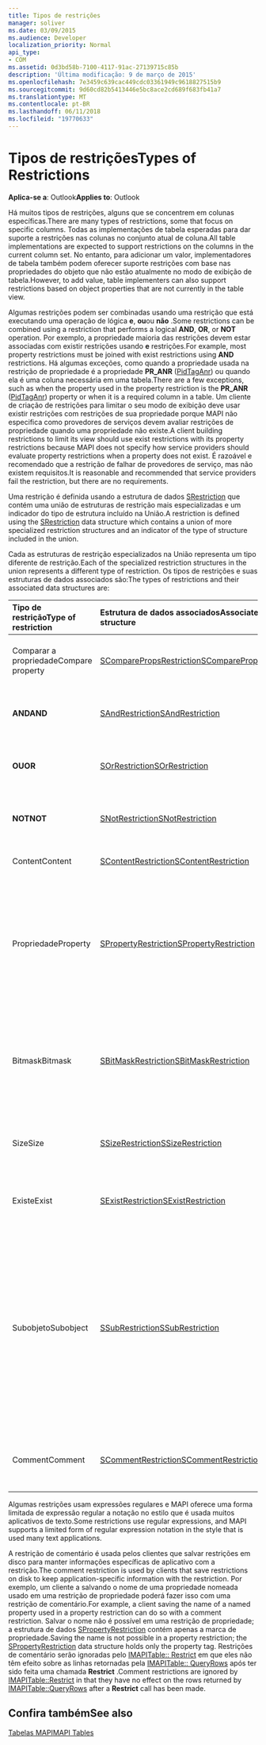 ```yaml
---
title: Tipos de restrições
manager: soliver
ms.date: 03/09/2015
ms.audience: Developer
localization_priority: Normal
api_type:
- COM
ms.assetid: 0d3bd58b-7100-4117-91ac-27139715c85b
description: 'Última modificação: 9 de março de 2015'
ms.openlocfilehash: 7e3459c639cac449cdc03361949c9618827515b9
ms.sourcegitcommit: 9d60cd82b5413446e5bc8ace2cd689f683fb41a7
ms.translationtype: MT
ms.contentlocale: pt-BR
ms.lasthandoff: 06/11/2018
ms.locfileid: "19770633"
---
```

# <a name="types-of-restrictions"></a><span data-ttu-id="efa71-103">Tipos de restrições</span><span class="sxs-lookup"><span data-stu-id="efa71-103">Types of Restrictions</span></span>

  
  
<span data-ttu-id="efa71-104">**Aplica-se a**: Outlook</span><span class="sxs-lookup"><span data-stu-id="efa71-104">**Applies to**: Outlook</span></span> 
  
<span data-ttu-id="efa71-105">Há muitos tipos de restrições, alguns que se concentrem em colunas específicas.</span><span class="sxs-lookup"><span data-stu-id="efa71-105">There are many types of restrictions, some that focus on specific columns.</span></span> <span data-ttu-id="efa71-106">Todas as implementações de tabela esperadas para dar suporte a restrições nas colunas no conjunto atual de coluna.</span><span class="sxs-lookup"><span data-stu-id="efa71-106">All table implementations are expected to support restrictions on the columns in the current column set.</span></span> <span data-ttu-id="efa71-107">No entanto, para adicionar um valor, implementadores de tabela também podem oferecer suporte restrições com base nas propriedades do objeto que não estão atualmente no modo de exibição de tabela.</span><span class="sxs-lookup"><span data-stu-id="efa71-107">However, to add value, table implementers can also support restrictions based on object properties that are not currently in the table view.</span></span>
  
<span data-ttu-id="efa71-108">Algumas restrições podem ser combinadas usando uma restrição que está executando uma operação de lógica **e**, **ou**ou **não** .</span><span class="sxs-lookup"><span data-stu-id="efa71-108">Some restrictions can be combined using a restriction that performs a logical **AND**, **OR**, or **NOT** operation.</span></span> <span data-ttu-id="efa71-109">Por exemplo, a propriedade maioria das restrições devem estar associadas com existir restrições usando **e** restrições.</span><span class="sxs-lookup"><span data-stu-id="efa71-109">For example, most property restrictions must be joined with exist restrictions using **AND** restrictions.</span></span> <span data-ttu-id="efa71-110">Há algumas exceções, como quando a propriedade usada na restrição de propriedade é a propriedade **PR_ANR** ([PidTagAnr](pidtaganr-canonical-property.md)) ou quando ela é uma coluna necessária em uma tabela.</span><span class="sxs-lookup"><span data-stu-id="efa71-110">There are a few exceptions, such as when the property used in the property restriction is the **PR_ANR** ([PidTagAnr](pidtaganr-canonical-property.md)) property or when it is a required column in a table.</span></span> <span data-ttu-id="efa71-111">Um cliente de criação de restrições para limitar o seu modo de exibição deve usar existir restrições com restrições de sua propriedade porque MAPI não especifica como provedores de serviços devem avaliar restrições de propriedade quando uma propriedade não existe.</span><span class="sxs-lookup"><span data-stu-id="efa71-111">A client building restrictions to limit its view should use exist restrictions with its property restrictions because MAPI does not specify how service providers should evaluate property restrictions when a property does not exist.</span></span> <span data-ttu-id="efa71-112">É razoável e recomendado que a restrição de falhar de provedores de serviço, mas não existem requisitos.</span><span class="sxs-lookup"><span data-stu-id="efa71-112">It is reasonable and recommended that service providers fail the restriction, but there are no requirements.</span></span> 
  
<span data-ttu-id="efa71-113">Uma restrição é definida usando a estrutura de dados [SRestriction](srestriction.md) que contém uma união de estruturas de restrição mais especializadas e um indicador do tipo de estrutura incluído na União.</span><span class="sxs-lookup"><span data-stu-id="efa71-113">A restriction is defined using the [SRestriction](srestriction.md) data structure which contains a union of more specialized restriction structures and an indicator of the type of structure included in the union.</span></span> 
  
<span data-ttu-id="efa71-114">Cada as estruturas de restrição especializados na União representa um tipo diferente de restrição.</span><span class="sxs-lookup"><span data-stu-id="efa71-114">Each of the specialized restriction structures in the union represents a different type of restriction.</span></span> <span data-ttu-id="efa71-115">Os tipos de restrições e suas estruturas de dados associados são:</span><span class="sxs-lookup"><span data-stu-id="efa71-115">The types of restrictions and their associated data structures are:</span></span>
  
|<span data-ttu-id="efa71-116">**Tipo de restrição**</span><span class="sxs-lookup"><span data-stu-id="efa71-116">**Type of restriction**</span></span>|<span data-ttu-id="efa71-117">**Estrutura de dados associados**</span><span class="sxs-lookup"><span data-stu-id="efa71-117">**Associated data structure**</span></span>|<span data-ttu-id="efa71-118">**Descrição**</span><span class="sxs-lookup"><span data-stu-id="efa71-118">**Description**</span></span>|
|:-----|:-----|:-----|
|<span data-ttu-id="efa71-119">Comparar a propriedade</span><span class="sxs-lookup"><span data-stu-id="efa71-119">Compare property</span></span>  <br/> |[<span data-ttu-id="efa71-120">SComparePropsRestriction</span><span class="sxs-lookup"><span data-stu-id="efa71-120">SComparePropsRestriction</span></span>](scomparepropsrestriction.md) <br/> |<span data-ttu-id="efa71-121">Compara duas propriedades do mesmo tipo.</span><span class="sxs-lookup"><span data-stu-id="efa71-121">Compares two properties of the same type.</span></span>  <br/> |
|<span data-ttu-id="efa71-122">**AND**</span><span class="sxs-lookup"><span data-stu-id="efa71-122">**AND**</span></span> <br/> |[<span data-ttu-id="efa71-123">SAndRestriction</span><span class="sxs-lookup"><span data-stu-id="efa71-123">SAndRestriction</span></span>](sandrestriction.md) <br/> |<span data-ttu-id="efa71-124">Executa uma operação **AND** lógica em dois ou mais restrições.</span><span class="sxs-lookup"><span data-stu-id="efa71-124">Performs a logical **AND** operation on two or more restrictions.</span></span>  <br/> |
|<span data-ttu-id="efa71-125">**OU**</span><span class="sxs-lookup"><span data-stu-id="efa71-125">**OR**</span></span> <br/> |[<span data-ttu-id="efa71-126">SOrRestriction</span><span class="sxs-lookup"><span data-stu-id="efa71-126">SOrRestriction</span></span>](sorrestriction.md) <br/> |<span data-ttu-id="efa71-127">Executa uma operação **OR** lógica em dois ou mais restrições.</span><span class="sxs-lookup"><span data-stu-id="efa71-127">Performs a logical **OR** operation on two or more restrictions.</span></span>  <br/> |
|<span data-ttu-id="efa71-128">**NOT**</span><span class="sxs-lookup"><span data-stu-id="efa71-128">**NOT**</span></span> <br/> |[<span data-ttu-id="efa71-129">SNotRestriction</span><span class="sxs-lookup"><span data-stu-id="efa71-129">SNotRestriction</span></span>](snotrestriction.md) <br/> |<span data-ttu-id="efa71-130">Executa uma operação **não é** lógica em dois ou mais restrições.</span><span class="sxs-lookup"><span data-stu-id="efa71-130">Performs a logical **NOT** operation on two or more restrictions.</span></span>  <br/> |
|<span data-ttu-id="efa71-131">Content</span><span class="sxs-lookup"><span data-stu-id="efa71-131">Content</span></span>  <br/> |[<span data-ttu-id="efa71-132">SContentRestriction</span><span class="sxs-lookup"><span data-stu-id="efa71-132">SContentRestriction</span></span>](scontentrestriction.md) <br/> |<span data-ttu-id="efa71-133">Localiza os dados especificados.</span><span class="sxs-lookup"><span data-stu-id="efa71-133">Locates specified data.</span></span>  <br/> |
|<span data-ttu-id="efa71-134">Propriedade</span><span class="sxs-lookup"><span data-stu-id="efa71-134">Property</span></span>  <br/> |[<span data-ttu-id="efa71-135">SPropertyRestriction</span><span class="sxs-lookup"><span data-stu-id="efa71-135">SPropertyRestriction</span></span>](spropertyrestriction.md) <br/> |<span data-ttu-id="efa71-136">Especifica um valor de propriedade específica como critérios de correspondência.</span><span class="sxs-lookup"><span data-stu-id="efa71-136">Specifies a particular property value as criteria for matching.</span></span> <span data-ttu-id="efa71-137">Pode ser usado, por exemplo, para pesquisar por um determinado tipo de anexo.</span><span class="sxs-lookup"><span data-stu-id="efa71-137">Can be used, for example, to search for a particular type of attachment.</span></span>  <br/> |
|<span data-ttu-id="efa71-138">Bitmask</span><span class="sxs-lookup"><span data-stu-id="efa71-138">Bitmask</span></span>  <br/> |[<span data-ttu-id="efa71-139">SBitMaskRestriction</span><span class="sxs-lookup"><span data-stu-id="efa71-139">SBitMaskRestriction</span></span>](sbitmaskrestriction.md) <br/> |<span data-ttu-id="efa71-140">Aplica uma máscara de bits para uma propriedade PT_LONG, geralmente para determinar se a determinado sinalizadores estão definidos.</span><span class="sxs-lookup"><span data-stu-id="efa71-140">Applies a bitmask to a PT_LONG property, typically to determine whether particular flags are set.</span></span>  <br/> |
|<span data-ttu-id="efa71-141">Size</span><span class="sxs-lookup"><span data-stu-id="efa71-141">Size</span></span>  <br/> |[<span data-ttu-id="efa71-142">SSizeRestriction</span><span class="sxs-lookup"><span data-stu-id="efa71-142">SSizeRestriction</span></span>](ssizerestriction.md) <br/> |<span data-ttu-id="efa71-143">Testa o tamanho de uma propriedade usando operadores relacionais padrão.</span><span class="sxs-lookup"><span data-stu-id="efa71-143">Tests the size of a property using standard relational operators.</span></span>  <br/> |
|<span data-ttu-id="efa71-144">Existe</span><span class="sxs-lookup"><span data-stu-id="efa71-144">Exist</span></span>  <br/> |[<span data-ttu-id="efa71-145">SExistRestriction</span><span class="sxs-lookup"><span data-stu-id="efa71-145">SExistRestriction</span></span>](sexistrestriction.md) <br/> |<span data-ttu-id="efa71-146">Testa se um objeto tem um valor para uma propriedade.</span><span class="sxs-lookup"><span data-stu-id="efa71-146">Tests whether an object has a value for a property.</span></span>  <br/> |
|<span data-ttu-id="efa71-147">Subobjeto</span><span class="sxs-lookup"><span data-stu-id="efa71-147">Subobject</span></span>  <br/> |[<span data-ttu-id="efa71-148">SSubRestriction</span><span class="sxs-lookup"><span data-stu-id="efa71-148">SSubRestriction</span></span>](ssubrestriction.md) <br/> |<span data-ttu-id="efa71-149">Usado para pesquisar o subobjetos ou objetos que não podem ser acessados com um identificador de entrada, como destinatários e anexos.</span><span class="sxs-lookup"><span data-stu-id="efa71-149">Used for searching through subobjects, or objects that cannot be accessed with an entry identifier, such as recipients and attachments.</span></span> <span data-ttu-id="efa71-150">Pode ser usado, por exemplo, para procurar mensagens para um destinatário específico.</span><span class="sxs-lookup"><span data-stu-id="efa71-150">Can be used, for example, to look for messages for a particular recipient.</span></span>  <br/> |
|<span data-ttu-id="efa71-151">Comment</span><span class="sxs-lookup"><span data-stu-id="efa71-151">Comment</span></span>  <br/> |[<span data-ttu-id="efa71-152">SCommentRestriction</span><span class="sxs-lookup"><span data-stu-id="efa71-152">SCommentRestriction</span></span>](scommentrestriction.md) <br/> |<span data-ttu-id="efa71-153">Associa um objeto com um conjunto de propriedades nomeadas.</span><span class="sxs-lookup"><span data-stu-id="efa71-153">Associates an object with a set of named properties.</span></span>  <br/> |
   
<span data-ttu-id="efa71-154">Algumas restrições usam expressões regulares e MAPI oferece uma forma limitada de expressão regular a notação no estilo que é usada muitos aplicativos de texto.</span><span class="sxs-lookup"><span data-stu-id="efa71-154">Some restrictions use regular expressions, and MAPI supports a limited form of regular expression notation in the style that is used many text applications.</span></span>
  
<span data-ttu-id="efa71-155">A restrição de comentário é usada pelos clientes que salvar restrições em disco para manter informações específicas de aplicativo com a restrição.</span><span class="sxs-lookup"><span data-stu-id="efa71-155">The comment restriction is used by clients that save restrictions on disk to keep application-specific information with the restriction.</span></span> <span data-ttu-id="efa71-156">Por exemplo, um cliente a salvando o nome de uma propriedade nomeada usado em uma restrição de propriedade poderá fazer isso com uma restrição de comentário.</span><span class="sxs-lookup"><span data-stu-id="efa71-156">For example, a client saving the name of a named property used in a property restriction can do so with a comment restriction.</span></span> <span data-ttu-id="efa71-157">Salvar o nome não é possível em uma restrição de propriedade; a estrutura de dados [SPropertyRestriction](spropertyrestriction.md) contém apenas a marca de propriedade.</span><span class="sxs-lookup"><span data-stu-id="efa71-157">Saving the name is not possible in a property restriction; the [SPropertyRestriction](spropertyrestriction.md) data structure holds only the property tag.</span></span> <span data-ttu-id="efa71-158">Restrições de comentário serão ignoradas pelo [IMAPITable:: Restrict](imapitable-restrict.md) em que eles não têm efeito sobre as linhas retornadas pela [IMAPITable:: QueryRows](imapitable-queryrows.md) após ter sido feita uma chamada **Restrict** .</span><span class="sxs-lookup"><span data-stu-id="efa71-158">Comment restrictions are ignored by [IMAPITable::Restrict](imapitable-restrict.md) in that they have no effect on the rows returned by [IMAPITable::QueryRows](imapitable-queryrows.md) after a **Restrict** call has been made.</span></span> 
  
## <a name="see-also"></a><span data-ttu-id="efa71-159">Confira também</span><span class="sxs-lookup"><span data-stu-id="efa71-159">See also</span></span>



[<span data-ttu-id="efa71-160">Tabelas MAPI</span><span class="sxs-lookup"><span data-stu-id="efa71-160">MAPI Tables</span></span>](mapi-tables.md)

